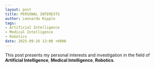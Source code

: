 ```yaml
---
layout: post
title: PERSONAL INTERESTS
author: Leonardo Ripple
tags:
- Artificial Intelligence
- Medical Intelligence
- Robotics
date: 2025-09-26 13:00 +0800
---
```


This post presents my personal interests and investigation in the field of **Artificial Intelligence**, **Medical Intelligence**, **Robotics**.